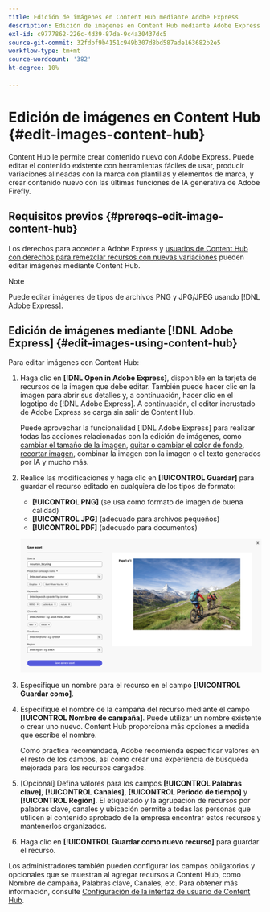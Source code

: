 ```yaml
---
title: Edición de imágenes en Content Hub mediante Adobe Express
description: Edición de imágenes en Content Hub mediante Adobe Express
exl-id: c9777862-226c-4d39-87da-9c4a30437dc5
source-git-commit: 32fdbf9b4151c949b307d8bd587ade163682b2e5
workflow-type: tm+mt
source-wordcount: '382'
ht-degree: 10%

---
```


# Edición de imágenes en Content Hub {#edit-images-content-hub}

Content Hub le permite crear contenido nuevo con Adobe Express. Puede editar el contenido existente con herramientas fáciles de usar, producir variaciones alineadas con la marca con plantillas y elementos de marca, y crear contenido nuevo con las últimas funciones de IA generativa de Adobe Firefly.

## Requisitos previos {#prereqs-edit-image-content-hub}

Los derechos para acceder a Adobe Express y [usuarios de Content Hub con derechos para remezclar recursos con nuevas variaciones](/help/assets/deploy-content-hub.md#onboard-content-hub-users-remix-assets) pueden editar imágenes mediante Content Hub.

>[!NOTE]
>
>Puede editar imágenes de tipos de archivos PNG y JPG/JPEG usando [!DNL Adobe Express].

## Edición de imágenes mediante [!DNL Adobe Express] {#edit-images-using-content-hub}

Para editar imágenes con Content Hub:

1. Haga clic en **[!DNL Open in Adobe Express]**, disponible en la tarjeta de recursos de la imagen que debe editar. También puede hacer clic en la imagen para abrir sus detalles y, a continuación, hacer clic en el logotipo de [!DNL Adobe Express]. A continuación, el editor incrustado de Adobe Express se carga sin salir de Content Hub.

   Puede aprovechar la funcionalidad [!DNL Adobe Express] para realizar todas las acciones relacionadas con la edición de imágenes, como [cambiar el tamaño de la imagen](https://helpx.adobe.com/es/express/using/resize-image.html), [quitar o cambiar el color de fondo](https://helpx.adobe.com/es/express/using/remove-background.html), [recortar imagen](https://helpx.adobe.com/es/express/using/crop-image.html), combinar la imagen con la imagen o el texto generados por IA y mucho más.

1. Realice las modificaciones y haga clic en **[!UICONTROL Guardar]** para guardar el recurso editado en cualquiera de los tipos de formato:

   * **[!UICONTROL PNG]** (se usa como formato de imagen de buena calidad)
   * **[!UICONTROL JPG]** (adecuado para archivos pequeños)
   * **[!UICONTROL PDF]** (adecuado para documentos)

   ![Guardar imagen con Adobe Express](assets/adobe-express-save-as.png)

1. Especifique un nombre para el recurso en el campo **[!UICONTROL Guardar como]**.

1. Especifique el nombre de la campaña del recurso mediante el campo **[!UICONTROL Nombre de campaña]**. Puede utilizar un nombre existente o crear uno nuevo. Content Hub proporciona más opciones a medida que escribe el nombre. <!--You can define multiple Campaign names for your upload. While you are typing a name, either click anywhere else within the dialog box or press the `,` (Comma) key to register the name.-->

   Como práctica recomendada, Adobe recomienda especificar valores en el resto de los campos, así como crear una experiencia de búsqueda mejorada para los recursos cargados.

1. [Opcional] Defina valores para los campos **[!UICONTROL Palabras clave]**, **[!UICONTROL Canales]**, **[!UICONTROL Periodo de tiempo]** y **[!UICONTROL Región]**. El etiquetado y la agrupación de recursos por palabras clave, canales y ubicación permite a todas las personas que utilicen el contenido aprobado de la empresa encontrar estos recursos y mantenerlos organizados.

1. Haga clic en **[!UICONTROL Guardar como nuevo recurso]** para guardar el recurso.

Los administradores también pueden configurar los campos obligatorios y opcionales que se muestran al agregar recursos a Content Hub, como Nombre de campaña, Palabras clave, Canales, etc. Para obtener más información, consulte [Configuración de la interfaz de usuario de Content Hub](configure-content-hub-ui-options.md#configure-upload-options-content-hub).
